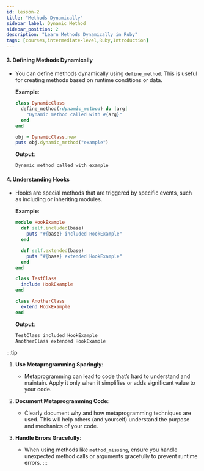 ```yaml
---
id: lesson-2
title: "Methods Dynamically"
sidebar_label: Dynamic Method 
sidebar_position: 2
description: "Learn Methods Dynamically in Ruby"
tags: [courses,intermediate-level,Ruby,Introduction]
---  
```

 

#### **3. Defining Methods Dynamically**
- You can define methods dynamically using `define_method`. This is useful for creating methods based on runtime conditions or data.

  **Example**:
  ```ruby
  class DynamicClass
    define_method(:dynamic_method) do |arg|
      "Dynamic method called with #{arg}"
    end
  end

  obj = DynamicClass.new
  puts obj.dynamic_method("example")
  ```
  **Output**:
  ```bash
  Dynamic method called with example
  ```

#### **4. Understanding Hooks**
- Hooks are special methods that are triggered by specific events, such as including or inheriting modules.

  **Example**:
  ```ruby
  module HookExample
    def self.included(base)
      puts "#{base} included HookExample"
    end

    def self.extended(base)
      puts "#{base} extended HookExample"
    end
  end

  class TestClass
    include HookExample
  end

  class AnotherClass
    extend HookExample
  end
  ```
  **Output**:
  ```bash
  TestClass included HookExample
  AnotherClass extended HookExample
  ```

:::tip
1. **Use Metaprogramming Sparingly**:
   - Metaprogramming can lead to code that’s hard to understand and maintain. Apply it only when it simplifies or adds significant value to your code.

2. **Document Metaprogramming Code**:
   - Clearly document why and how metaprogramming techniques are used. This will help others (and yourself) understand the purpose and mechanics of your code.

3. **Handle Errors Gracefully**:
   - When using methods like `method_missing`, ensure you handle unexpected method calls or arguments gracefully to prevent runtime errors.
:::